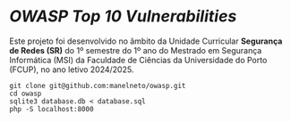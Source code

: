 # *OWASP Top 10 Vulnerabilities*
Este projeto foi desenvolvido no âmbito da Unidade Curricular **Segurança de Redes (SR)** do 1º semestre do 1º ano do Mestrado em Segurança Informática (MSI) da Faculdade de Ciências da Universidade do Porto (FCUP), no ano letivo 2024/2025.

```
git clone git@github.com:manelneto/owasp.git
cd owasp
sqlite3 database.db < database.sql
php -S localhost:8000
```
